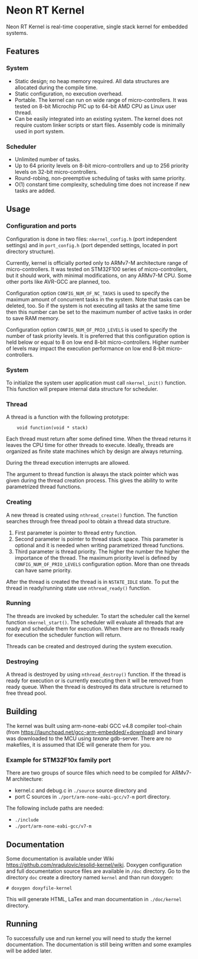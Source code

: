 # Neon RT Kernel 

Neon RT Kernel is real-time cooperative, single stack kernel for embedded 
systems. 

## Features

### System

* Static design; no heap memory required. All data structures are allocated 
    during the compile time.
* Static configuration, no execution overhead.
* Portable. The kernel can run on wide range of micro-controllers. It was tested
    on 8-bit Microchip PIC up to 64-bit AMD CPU as Linux user thread.
* Can be easily integrated into an existing system. The kernel does not require
    custom linker scripts or start files. Assembly code is minimally used in
    port system.

### Scheduler

* Unlimited number of tasks.
* Up to 64 priority levels on 8-bit micro-controllers and up to 256 priority 
    levels on 32-bit micro-controllers.
* Round-robing, non-preemptive scheduling of tasks with same priority.
* O(1) constant time complexity, scheduling time does not increase if new tasks 
    are added.


## Usage

### Configuration and ports

Configuration is done in two files: `nkernel_config.h` (port independent 
settings) and in `port_config.h` (port depended settings, located in port 
directory structure).

Currently, kernel is officially ported only to ARMv7-M architecture range of 
micro-controllers. It was tested on STM32F100 series of micro-controllers, but it
should work, with minimal modifications, on any ARMv7-M CPU. Some other ports 
like AVR-GCC are planned, too.

Configuration option `CONFIG_NUM_OF_NC_TASKS` is used to specify the maximum 
amount of concurrent tasks in the system. Note that tasks can be deleted, too.
So if the system is not executing all tasks at the same time then this number
can be set to the maximum number of active tasks in order to save RAM memory.

Configuration option `CONFIG_NUM_OF_PRIO_LEVELS` is used to specify the number 
of task priority levels. It is preferred that this configuration option is held 
below or equal to 8 on low end 8-bit micro-controllers. Higher number of levels 
may impact the execution performance on low end 8-bit micro-controllers.

### System

To initialize the system user application must call `nkernel_init()` function.
This function will prepare internal data structure for scheduler.

### Thread

A thread is a function with the following prototype: 

        void function(void * stack)
    
Each thread must return after some defined time. When the thread returns it 
leaves the CPU time for other threads to execute. Ideally, threads are organized 
as finite state machines which by design are always returning.

During the thread execution interrupts are allowed. 

The argument to thread function is always the stack pointer which was given 
during the thread creation process. This gives the ability to write parametrized 
thread functions.

### Creating

A new thread is created using `nthread_create()` function. The function searches
through free thread pool to obtain a thread data structure.

1. First parameter is pointer to thread entry function.
2. Second parameter is pointer to thread stack space. This parameter is optional 
and it is needed when writing parametrized thread functions.
3. Third parameter is thread priority. The higher the number the higher the 
importance of the thread. The maximum priority level is defined by 
`CONFIG_NUM_OF_PRIO_LEVELS` configuration option. More than one threads can have
same priority.

After the thread is created the thread is in `NSTATE_IDLE` state. To put the 
thread in ready/running state use `nthread_ready()` function.

### Running

The threads are invoked by scheduler. To start the scheduler call the kernel 
function `nkernel_start()`. The scheduler will evaluate all threads that are 
ready and schedule them for execution. When there are no threads ready for 
execution the scheduler function will return.

Threads can be created and destroyed during the system execution.

### Destroying

A thread is destroyed by using `nthread_destroy()` function. If the thread is 
ready for execution or is currently executing then it will be removed from ready 
queue. When the thread is destroyed its data structure is returned to free 
thread pool.


## Building

The kernel was built using arm-none-eabi GCC v4.8 compiler tool-chain (from 
https://launchpad.net/gcc-arm-embedded/+download) and binary was downloaded
to the MCU using _texane_ gdb-server. There are no makefiles, it is assumed
that IDE will generate them for you.


### Example for STM32F10x family port

There are two groups of source files which need to be compiled for ARMv7-M 
architecture: 
- kernel.c and debug.c in `./source` source directory and 
- port C sources in `./port/arm-none-eabi-gcc/v7-m` port directory.

The following include paths are needed:
- `./include`
- `./port/arm-none-eabi-gcc/v7-m`

## Documentation

Some documentation is available under Wiki 
https://github.com/nradulovic/esolid-kernel/wiki. 
Doxygen configuration and full documentation source files are available in `/doc` 
directory. Go to the directory `doc` create a directory named `kernel` and than 
run doxygen:

    # doxygen doxyfile-kernel

This will generate HTML, LaTex and man documentation in `./doc/kernel` directory.

## Running
To successfully use and run kernel you will need to study the kernel 
documentation. The documentation is still being written and some examples will
be added later.
